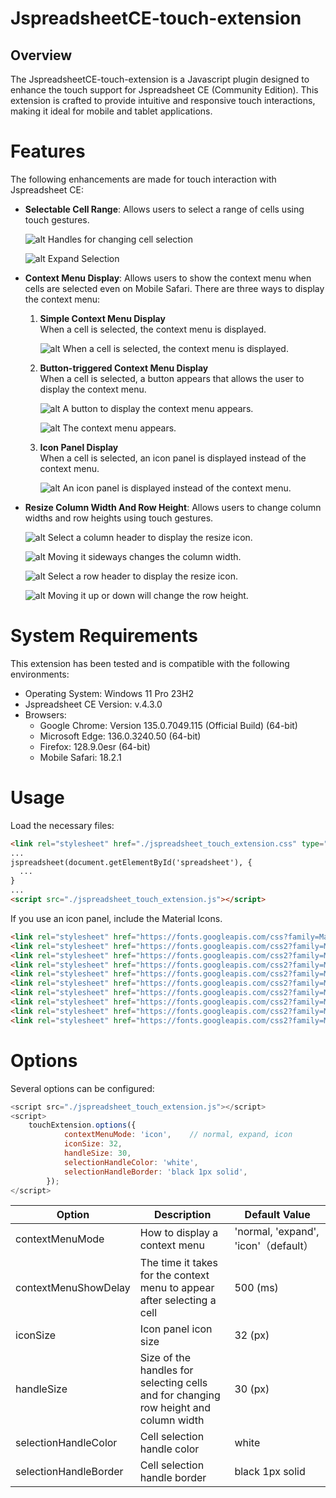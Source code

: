 # JspreadsheetCE-touch-extension
## Overview
The JspreadsheetCE-touch-extension is a Javascript plugin designed to enhance the touch support for Jspreadsheet CE (Community Edition). This extension is crafted to provide intuitive and responsive touch interactions, making it ideal for mobile and tablet applications.

# Features
The following enhancements are made for touch interaction with Jspreadsheet CE:
* **Selectable Cell Range**: Allows users to select a range of cells using touch gestures.

  ![alt Handles for changing cell selection](images/image1.png "Handles for changing cell selection")

  ![alt Expand Selection](images/image2.png "Expand Selection")

* **Context Menu Display**: Allows users to show the context menu when cells are selected even on Mobile Safari. There are three ways to display the context menu:
  1. **Simple Context Menu Display**  
   When a cell is selected, the context menu is displayed.

     ![alt When a cell is selected, the context menu is displayed.](images/image3.png "When a cell is selected, the context menu is displayed.")

  2. **Button-triggered Context Menu Display**  
   When a cell is selected, a button appears that allows the user to display the context menu.
  
     ![alt A button to display the context menu appears.](images/image4.png "A button to display the context menu appears.")

     ![alt The context menu appears.](images/image5.png "The context menu appears.")

  3. **Icon Panel Display**  
   When a cell is selected, an icon panel is displayed instead of the context menu.

     ![alt An icon panel is displayed instead of the context menu.](images/image6.png "An icon panel is displayed instead of the context menu.")

* **Resize Column Width And Row Height**: Allows users to change column widths and row heights using touch gestures.

  ![alt Select a column header to display the resize icon.](images/image7.png "Select a column header to display the resize icon.")

  ![alt Moving it sideways changes the column width.](images/image8.png "Moving it sideways changes the column width.")

  ![alt Select a row header to display the resize icon.](images/image9.png "Select a row header to display the resize icon.")

  ![alt Moving it up or down will change the row height.](images/image10.png "Moving it up or down will change the row height.")

# System Requirements
This extension has been tested and is compatible with the following environments:
* Operating System: Windows 11 Pro 23H2
* Jspreadsheet CE Version: v.4.3.0
* Browsers:
  * Google Chrome: Version 135.0.7049.115 (Official Build) (64-bit)
  * Microsoft Edge: 136.0.3240.50 (64-bit)
  * Firefox: 128.9.0esr (64-bit)
  * Mobile Safari: 18.2.1

# Usage
Load the necessary files:
```html
<link rel="stylesheet" href="./jspreadsheet_touch_extension.css" type="text/css" />
...
jspreadsheet(document.getElementById('spreadsheet'), {
  ...
}
...
<script src="./jspreadsheet_touch_extension.js"></script>
```

If you use an icon panel, include the Material Icons.
```html
<link rel="stylesheet" href="https://fonts.googleapis.com/css?family=Material+Icons" />
<link rel="stylesheet" href="https://fonts.googleapis.com/css2?family=Material+Symbols+Outlined:opsz,wght,FILL,GRAD@20..48,100..700,0..1,-50..200&icon_names=add_column_left" />
<link rel="stylesheet" href="https://fonts.googleapis.com/css2?family=Material+Symbols+Outlined:opsz,wght,FILL,GRAD@20..48,100..700,0..1,-50..200&icon_names=add_column_right" />
<link rel="stylesheet" href="https://fonts.googleapis.com/css2?family=Material+Symbols+Outlined:opsz,wght,FILL,GRAD@20..48,100..700,0..1,-50..200&icon_names=cell_merge" />
<link rel="stylesheet" href="https://fonts.googleapis.com/css2?family=Material+Symbols+Outlined:opsz,wght,FILL,GRAD@20..48,100..700,0..1,-50..200&icon_names=edit_square" />
<link rel="stylesheet" href="https://fonts.googleapis.com/css2?family=Material+Symbols+Outlined:opsz,wght,FILL,GRAD@20..48,100..700,0..1,-50..200&icon_names=sort" />
<link rel="stylesheet" href="https://fonts.googleapis.com/css2?family=Material+Symbols+Outlined:opsz,wght,FILL,GRAD@20..48,100..700,0..1,-50..200&icon_names=segment" />
<link rel="stylesheet" href="https://fonts.googleapis.com/css2?family=Material+Symbols+Outlined:opsz,wght,FILL,GRAD@20..48,100..700,0..1,-50..200&icon_names=add_row_above" />
<link rel="stylesheet" href="https://fonts.googleapis.com/css2?family=Material+Symbols+Outlined:opsz,wght,FILL,GRAD@20..48,100..700,0..1,-50..200&icon_names=add_row_below" />
<link rel="stylesheet" href="https://fonts.googleapis.com/css2?family=Material+Symbols+Outlined:opsz,wght,FILL,GRAD@20..48,100..700,0..1,-50..200&icon_names=variable_remove" />
```

# Options
Several options can be configured:
```javascript
<script src="./jspreadsheet_touch_extension.js"></script>
<script>
	touchExtension.options({
			contextMenuMode: 'icon',	// normal, expand, icon
			iconSize: 32,
			handleSize: 30,
			selectionHandleColor: 'white',
			selectionHandleBorder: 'black 1px solid',
		});
</script>
```

| Option | Description | Default Value |
|----------|-------------|------|
| contextMenuMode | How to display a context menu | 'normal, 'expand', 'icon'（default） |
| contextMenuShowDelay | The time it takes for the context menu to appear after selecting a cell | 500 (ms) |
| iconSize | Icon panel icon size | 32 (px) |
| handleSize | Size of the handles for selecting cells and for changing row height and column width | 30 (px) |
| selectionHandleColor | Cell selection handle color | white |
| selectionHandleBorder | Cell selection handle border | black 1px solid |